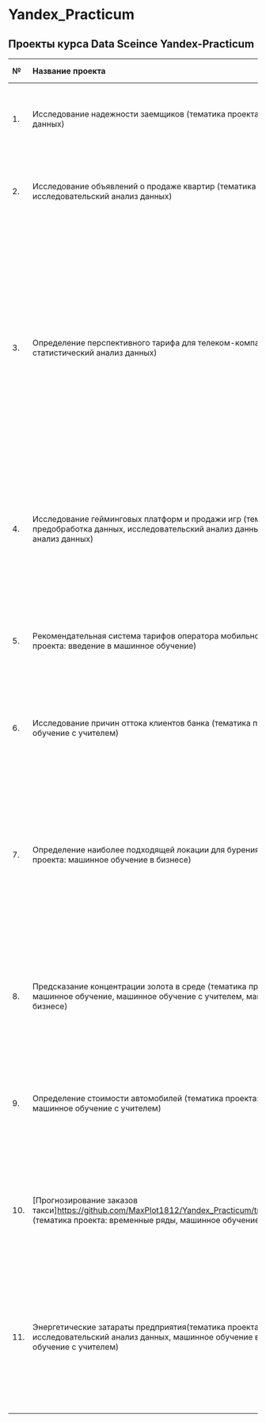 # Yandex_Practicum
## Проекты курса Data Sceince Yandex-Practicum

| № | Название проекта | Цель проекта | Стек библиотек |
|:-----|:-------------------------------------|:-------------------------------------|:-------------------------------------|
| 1.|Исследование надежности заемщиков (тематика проекта: предобработка данных)| Выяснить, влияет ли семейное положение и количество детей клиента на факт погашения кредита в срок | pandas, math, collections, pymystem3 |
| 2.|Исследование объявлений о продаже квартир (тематика проекта: исследовательский анализ данных)| Построить автоматизированную систему по определению рыночной стоимости объектов недвижимости. | pandas, numpy, matplotlib|
| 3.| Определение перспективного тарифа для телеком-компании (тематика проекта: статистический анализ данных)| В задании требуется проверить 2 гипотезы. Для этого необходимо сформулировать нулевую и альтернативную гипотезы, выбрать критерий по которому будет проводиться проверка, и его метод, реализованный на языке Pyhton. Целью проводимой работы является определение лучшего для оператора тарифа в плане монетизации на основании анализа поведения клиентов. | pandas, numpy, datetime, matplotlib, scipy |
| 4.|Исследование гейминговых платформ и продажи игр (тематика проекта: предобработка данных, исследовательский анализ данных, статистический анализ данных)| В данном проекте предстоит провести работу по анализу показателей игр и платформ в различных регионах и определить, какие из проектов наиболее перспективны для рекламной компании. | pandas, numpy, matplotlib, datetime, scipy, seaborn |
| 5.| Рекомендательная система тарифов оператора мобильной связи (тематика проекта: введение в машинное обучение)| Нужно построить модель для задачи классификации, которая выберет подходящий тариф. Постройте модель с максимально большим значением accuracy. Пороговое значение - 0.75. | pandas, sklearn |
| 6.| Исследование причин оттока клиентов банка (тематика проекта: машинное обучение с учителем)| Предсказание ухода клиента из банка. Определение оптимальной модели ML и ее параметров, на основе значения метрики f1-score. | pandas, sklearn |
| 7.| Определение наиболее подходящей локации для бурения скважины (тематика проекта: машинное обучение в бизнесе)| Цель -  осуществить расчет предполагаемой прибыли для каждого региона на основании полученных предсказаний и выбранных месторождений. В целях более вероятного получения прибыли для поставленных условий воспользуемся техникой Bootstrap и оценим риски. | pandas, sklearn, numpy, sklearn, matplotlib |
| 8.| Предсказание концентрации золота в среде (тематика проекта: введение в машинное обучение, машинное обучение с учителем, машинное обучение в бизнесе)| Цель - Подготовка прототипа модели машинного обучения. Модель предскажет коэффициент восстановления золота из золотосодержащей руды.| pandas, matplotlib, sklearn, numpy, seaborn, scipy |
| 9.| Определение стоимости автомобилей (тематика проекта: численные методы, машинное обучение с учителем)| Цель - проверить качество и время работы модели на основе градиентного бустинга из библиотеки LGBM, и для сравнения других, более простых моделей (линейной регрессии и случайного леса). | pandas, numpy, pandas, random, matplotlib, seaborn, lightgbm, sklearn |
| 10.| [Прогнозирование заказов такси]https://github.com/MaxPlot1812/Yandex_Practicum/tree/main/10_Zakazi_taksi] (тематика проекта: временные ряды, машинное обучение с учителем)| спрогнозировать количество заказов такси на следующий час. Постройте модель для такого предсказания. Значение метрики *RMSE* на тестовой выборке должно быть не больше 48| pandas, matplotlib, sklearn, numpy, seaborn, scipy|
| 11.| Энергетические затараты предприятия(тематика проекта: выпускной проект, исследовательский анализ данных, машинное обучение в бизнесе, машинное обучение с учителем)|Построение прототипа модели машинного обучения. Его разработка состоит из нескольких этапов: Составление плана работы. Проведение исследовательского анализа данных. Уточнение задачи, вопросы тимлиду. Разработка модели. Подготовка отчёта.| pandas, matplotlib, sklearn, numpy, seaborn, scipy, lightgbm |
